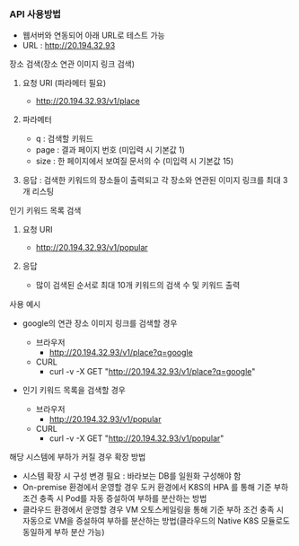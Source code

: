 ### API 사용방법

- 웹서버와 연동되어 아래 URL로 테스트 가능
- URL : http://20.194.32.93

장소 검색(장소 연관 이미지 링크 검색)
1. 요청 URI (파라메터 필요)
    * http://20.194.32.93/v1/place

2. 파라메터
    * q : 검색할 키워드
    * page : 결과 페이지 번호 (미입력 시 기본값 1)
    * size : 한 페이지에서 보여질 문서의 수 (미입력 시 기본값 15)

3. 응답 : 검색한 키워드의 장소들이 출력되고 각 장소와 연관된 이미지 링크를 최대 3개 리스팅

인기 키워드 목록 검색
1. 요청 URI
    * http://20.194.32.93/v1/popular

2. 응답
    * 많이 검색된 순서로 최대 10개 키워드의 검색 수 및 키워드 출력


사용 예시
* google의 연관 장소 이미지 링크를 검색할 경우
  * 브라우저
    * http://20.194.32.93/v1/place?q=google
  * CURL
    * curl -v -X GET "http://20.194.32.93/v1/place?q=google"

* 인기 키워드 목록을 검색할 경우
  * 브라우저
    * http://20.194.32.93/v1/popular
  * CURL
    * curl -v -X GET "http://20.194.32.93/v1/popular"

해당 시스템에 부하가 커질 경우 확장 방법
* 시스템 확장 시 구성 변경 필요 : 바라보는 DB를 일원화 구성해야 함
* On-premise 환경에서 운영할 경우 도커 환경에서 K8S의 HPA 를 통해 기준 부하 조건 충족 시 Pod를 자동 증설하여 부하를 분산하는 방법
* 클라우드 환경에서 운영할 경우 VM 오토스케일링을 통해 기준 부하 조건 충족 시 자동으로 VM을 증설하여 부하를 분산하는 방법(클라우드의 Native K8S 모듈로도 동일하게 부하 분산 가능)
